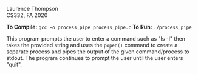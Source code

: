 Laurence Thompson  
CS332, FA 2020

**To Compile:** `gcc -o process_pipe process_pipe.c`
**To Run:** `./process_pipe`

This program prompts the user to enter a command such as "ls -l"
then takes the provided string and uses the `popen()` command to create a separate process and pipes the
output of the given command/process to stdout. The program continues to prompt
the user until the user enters "quit".
